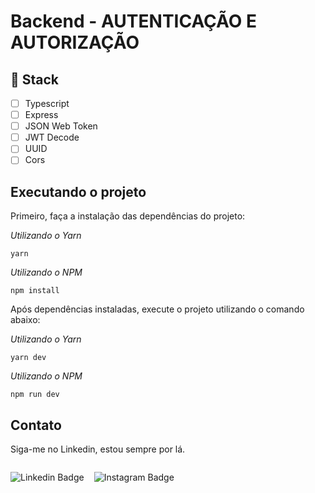 # Backend - AUTENTICAÇÃO E AUTORIZAÇÃO

## 🌟 Stack
- [ ] Typescript
- [ ] Express
- [ ] JSON Web Token
- [ ] JWT Decode
- [ ] UUID
- [ ] Cors

## Executando o projeto

Primeiro, faça a instalação das dependências do projeto:

*Utilizando o Yarn*
```
yarn
```

*Utilizando o NPM*
```
npm install
```

Após dependências instaladas, execute o projeto utilizando o comando abaixo:

*Utilizando o Yarn*
```
yarn dev
```

*Utilizando o NPM*
```
npm run dev
```

## Contato

Siga-me no Linkedin, estou sempre por lá.

<div style="display:flex; gap: 1rem;">

  ![Linkedin Badge](https://img.shields.io/badge/-Rudney%20Rodrigues-6633cc?style=flat-square&logo=Linkedin&logoColor=white&link=https://www.linkedin.com/in/rudney.rodrigues.3/)

  ![Instagram Badge](https://img.shields.io/badge/-Rudney%20Rodrigues-3f729b?style=flat-square&logo=Instagram&logoColor=white&link=https://www.instagram.com/rudney.rodrigues.3/)

</div>
